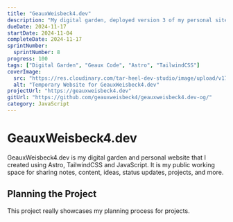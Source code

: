 ```yaml
---
title: "GeauxWeisbeck4.dev"
description: "My digital garden, deployed version 3 of my personal site."
dueDate: 2024-11-17
startDate: 2024-11-04
completeDate: 2024-11-17
sprintNumber:
  sprintNumber: 8
progress: 100
tags: ["Digital Garden", "Geaux Code", "Astro", "TailwindCSS"]
coverImage:
  src: "https://res.cloudinary.com/tar-heel-dev-studio/image/upload/v1731903416/geauxweisbeck4dev-temporary_kjbdlh.png"
  alt: "Temporary Website for GeauxWeisbeck4.dev"
projectUrl: "https://geauxweisbeck4.dev"
gitUrl: "https://github.com/geauxweisbeck4/geauxweisbeck4.dev-og/"
category: JavaScript
---
```


# GeauxWeisbeck4.dev

GeauxWeisbeck4.dev is my digital garden and personal website that I created using Astro, TailwindCSS and JavaScript. It is my public working space for sharing notes, content, ideas, status updates, projects, and more.

## Planning the Project

This project really showcases my planning process for projects.
